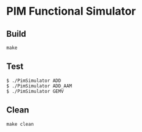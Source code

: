 # PIM Functional Simulator

## Build
```
make
```

## Test
```
$ ./PimSimulator ADD
$ ./PimSimulator ADD_AAM
$ ./PimSimulator GEMV
```

## Clean
```
make clean
```